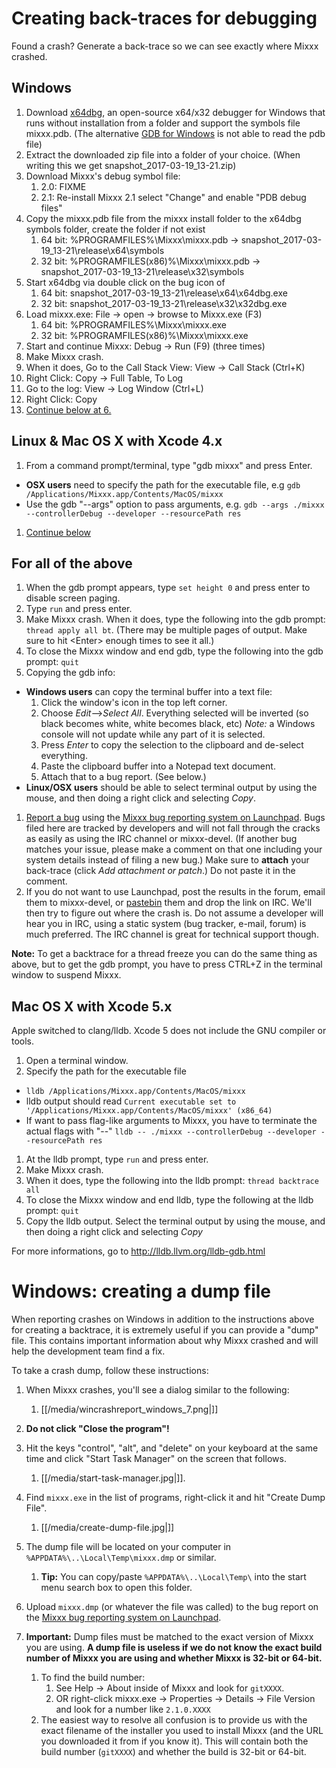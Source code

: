 # Creating back-traces for debugging

Found a crash? Generate a back-trace so we can see exactly where Mixxx
crashed.

## Windows

1.  Download [x64dbg](https://github.com/x64dbg/x64dbg/releases), an
    open-source x64/x32 debugger for Windows that runs without
    installation from a folder and support the symbols file mixxx.pdb.
    (The alternative [GDB for
    Windows](http://www.equation.com/servlet/equation.cmd?fa=gdb) is not
    able to read the pdb file) 
2.  Extract the downloaded zip file into a folder of your choice. (When
    writing this we get snapshot\_2017-03-19\_13-21.zip) 
3.  Download Mixxx's debug symbol file: 
    1.  2.0: FIXME
    2.  2.1: Re-install Mixxx 2.1 select "Change" and enable "PDB debug
        files" 
4.  Copy the mixxx.pdb file from the mixxx install folder to the x64dbg
    symbols folder, create the folder if not exist 
    1.  64 bit: %PROGRAMFILES%\\Mixxx\\mixxx.pdb -\>
        snapshot\_2017-03-19\_13-21\\release\\x64\\symbols
    2.  32 bit: %PROGRAMFILES(x86)%\\Mixxx\\mixxx.pdb -\>
        snapshot\_2017-03-19\_13-21\\release\\x32\\symbols
5.  Start x64dbg via double click on the bug icon of 
    1.  64 bit: snapshot\_2017-03-19\_13-21\\release\\x64\\x64dbg.exe
    2.  32 bit: snapshot\_2017-03-19\_13-21\\release\\x32\\x32dbg.exe
6.  Load mixxx.exe: File -\> open -\> browse to Mixxx.exe (F3) 
    1.  64 bit: %PROGRAMFILES%\\Mixxx\\mixxx.exe
    2.  32 bit: %PROGRAMFILES(x86)%\\Mixxx\\mixxx.exe
7.  Start and continue Mixxx: Debug -\> Run (F9) (three times) 
8.  Make Mixxx crash. 
9.  When it does, Go to the Call Stack View: View -\> Call Stack
    (Ctrl+K)
10. Right Click: Copy -\> Full Table, To Log 
11. Go to the log: View -\> Log Window (Ctrl+L) 
12. Right Click: Copy 
13. [Continue below at 6.](#for-all-of-the-above)

## Linux & Mac OS X with Xcode 4.x

1.  From a command prompt/terminal, type "gdb mixxx" and press Enter.

<!-- end list -->

  - **OSX users** need to specify the path for the executable file, e.g
    `gdb /Applications/Mixxx.app/Contents/MacOS/mixxx`
  - Use the gdb "--args" option to pass arguments, e.g. `gdb --args
    ./mixxx --controllerDebug --developer --resourcePath res`

<!-- end list -->

1.  [Continue below](#for-all-of-the-above)

## For all of the above

1.  When the gdb prompt appears, type `set height 0` and press enter to
    disable screen paging.
2.  Type `run` and press enter.
3.  Make Mixxx crash. When it does, type the following into the gdb
    prompt: `thread apply all bt`. (There may be multiple pages of
    output. Make sure to hit \<Enter\> enough times to see it all.)
4.  To close the Mixxx window and end gdb, type the following into the
    gdb prompt: `quit`
5.  Copying the gdb info:

<!-- end list -->

  - **Windows users** can copy the terminal buffer into a text file:
    1.  Click the window's icon in the top left corner.
    2.  Choose *Edit*--\>*Select All*. Everything selected will be
        inverted (so black becomes white, white becomes black, etc)
        *Note:* a Windows console will not update while any part of it
        is selected.
    3.  Press *Enter* to copy the selection to the clipboard and
        de-select everything.
    4.  Paste the clipboard buffer into a Notepad text document.
    5.  Attach that to a bug report. (See below.)
  - **Linux/OSX users** should be able to select terminal output by
    using the mouse, and then doing a right click and selecting *Copy*.

<!-- end list -->

1.  [Report a bug](https://bugs.launchpad.net/mixxx/+filebug) using the
    [Mixxx bug reporting system on
    Launchpad](https://bugs.launchpad.net/mixxx/). Bugs filed here are
    tracked by developers and will not fall through the cracks as easily
    as using the IRC channel or mixxx-devel. (If another bug matches
    your issue, please make a comment on that one including your system
    details instead of filing a new bug.) Make sure to **attach** your
    back-trace (click *Add attachment or patch*.) Do not paste it in the
    comment.
2.  If you do not want to use Launchpad, post the results in the forum,
    email them to mixxx-devel, or [pastebin](http://www.pastebin.ca)
    them and drop the link on IRC. We'll then try to figure out where
    the crash is. Do not assume a developer will hear you in IRC, using
    a static system (bug tracker, e-mail, forum) is much preferred. The
    IRC channel is great for technical support though.

**Note:** To get a backtrace for a thread freeze you can do the same
thing as above, but to get the gdb prompt, you have to press CTRL+Z in
the terminal window to suspend Mixxx.

## Mac OS X with Xcode 5.x

Apple switched to clang/lldb. Xcode 5 does not include the GNU compiler
or tools.

1.  Open a terminal window.
2.  Specify the path for the executable file

<!-- end list -->

  - `lldb /Applications/Mixxx.app/Contents/MacOS/mixxx`
  - lldb output should read `Current executable set to
    '/Applications/Mixxx.app/Contents/MacOS/mixxx' (x86_64)`
  - If want to pass flag-like arguments to Mixxx, you have to terminate
    the actual flags with "--" `lldb -- ./mixxx --controllerDebug
    --developer --resourcePath res`

<!-- end list -->

1.  At the lldb prompt, type `run` and press enter.
2.  Make Mixxx crash.
3.  When it does, type the following into the lldb prompt: `thread
    backtrace all`
4.  To close the Mixxx window and end lldb, type the following at the
    lldb prompt: `quit`
5.  Copy the lldb output. Select the terminal output by using the mouse,
    and then doing a right click and selecting *Copy*

For more informations, go to <http://lldb.llvm.org/lldb-gdb.html>

# Windows: creating a dump file

When reporting crashes on Windows in addition to the instructions above
for creating a backtrace, it is extremely useful if you can provide a
"dump" file. This contains important information about why Mixxx crashed
and will help the development team find a fix.

To take a crash dump, follow these instructions:

1.  When Mixxx crashes, you'll see a dialog similar to the following: 
    1.  [[/media/wincrashreport_windows_7.png|]]
2.  **Do not click "Close the program"\!**
3.  Hit the keys "control", "alt", and "delete" on your keyboard at the
    same time and click "Start Task Manager" on the screen that follows.
    
    1.  [[/media/start-task-manager.jpg|]].
4.  Find `mixxx.exe` in the list of programs, right-click it and hit
    "Create Dump File".
    1.  [[/media/create-dump-file.jpg|]]
5.  The dump file will be located on your computer in
    `%APPDATA%\..\Local\Temp\mixxx.dmp` or similar. 
    1.  **Tip:** You can copy/paste `%APPDATA%\..\Local\Temp\` into the
        start menu search box to open this folder.
6.  Upload `mixxx.dmp` (or whatever the file was called) to the bug
    report on the [Mixxx bug reporting system on
    Launchpad](https://bugs.launchpad.net/mixxx/).
7.  **Important:** Dump files must be matched to the exact version of
    Mixxx you are using. **A dump file is useless if we do not know the
    exact build number of Mixxx you are using and whether Mixxx is
    32-bit or 64-bit.**
    1.  To find the build number:
        1.  See Help -\> About inside of Mixxx and look for `gitXXXX`.
        2.  OR right-click mixxx.exe -\> Properties -\> Details -\> File
            Version and look for a number like `2.1.0.XXXX`
    2.  The easiest way to resolve all confusion is to provide us with
        the exact filename of the installer you used to install Mixxx
        (and the URL you downloaded it from if you know it). This will
        contain both the build number (`gitXXXX`) and whether the build
        is 32-bit or 64-bit.
